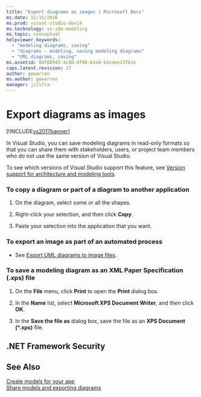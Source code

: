 ```yaml
---
title: "Export diagrams as images | Microsoft Docs"
ms.date: 11/15/2016
ms.prod: visual-studio-dev14
ms.technology: vs-ide-modeling
ms.topic: conceptual
helpviewer_keywords: 
  - "modeling diagrams, saving"
  - "diagrams - modeling, saving modeling diagrams"
  - "UML diagrams, saving"
ms.assetid: 0df68943-4c60-4f00-b1e8-b1cdee13762e
caps.latest.revision: 17
author: gewarren
ms.author: gewarren
manager: jillfra
---
```

# Export diagrams as images
[!INCLUDE[vs2017banner](../includes/vs2017banner.md)]

In Visual Studio, you can save modeling diagrams in read-only formats so that you can share them with stakeholders, users, or project team members who do not use the same version of Visual Studio.  
  
 To see which versions of Visual Studio support this feature, see [Version support for architecture and modeling tools](../modeling/what-s-new-for-design-in-visual-studio.md#VersionSupport).  
  
### To copy a diagram or part of a diagram to another application  
  
1. On the diagram, select some or all the shapes.  
  
2. Right-click your selection, and then click **Copy**.  
  
3. Paste your selection into the application that you want.  
  
### To export an image as part of an automated process  
  
- See [Export UML diagrams to image files](../modeling/export-uml-diagrams-to-image-files.md).  
  
### To save a modeling diagram as an XML Paper Specification (.xps) file  
  
1. On the **File** menu, click **Print** to open the **Print** dialog box.  
  
2. In the **Name** list, select **Microsoft XPS Document Writer**, and then click **OK**.  
  
3. In the **Save the file as** dialog box, save the file as an **XPS Document (\*.xps)** file.  
  
## .NET Framework Security  
  
## See Also  
 [Create models for your app](../modeling/create-models-for-your-app.md)   
 [Share models and exporting diagrams](../modeling/share-models-and-exporting-diagrams.md)

